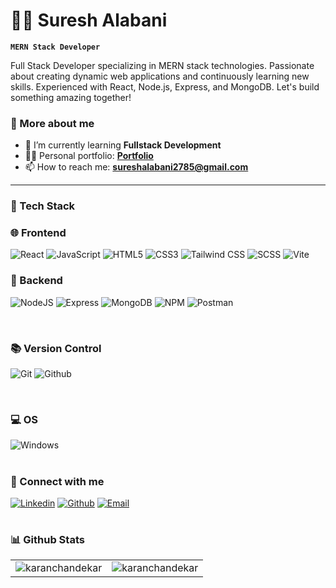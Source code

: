 # 🏄‍♂️ Suresh Alabani

**`MERN Stack Developer`**

Full Stack Developer specializing in MERN stack technologies. Passionate about creating dynamic web applications and continuously learning new skills. Experienced with React, Node.js, Express, and MongoDB. Let's build something amazing together!


### 🚀 More about me

- 🌱 I’m currently learning **Fullstack Development**
- 👨‍💻 Personal portfolio: **<a href="https://github.com/SURESH2218/portfolio">Portfolio</a>**
- 📫 How to reach me: **sureshalabani2785@gmail.com**

---

### 🧰 Tech Stack

### 🌐 Frontend

![React](https://img.shields.io/badge/react-%2320232a.svg?style=for-the-badge&logo=react&logoColor=%2361DAFB)
![JavaScript](https://img.shields.io/badge/javascript-%23323330.svg?style=for-the-badge&logo=javascript&logoColor=%23F7DF1E)
![HTML5](https://img.shields.io/badge/html5-%23E34F26.svg?style=for-the-badge&logo=html5&logoColor=white)
![CSS3](https://img.shields.io/badge/css3-%231572B6.svg?style=for-the-badge&logo=css3&logoColor=white)
![Tailwind CSS](https://img.shields.io/badge/tailwind%20css-%2335495e.svg?style=for-the-badge&logo=tailwindcss&logoColor=%234FC08D)
![SCSS](https://img.shields.io/badge/SCSS-%23323330.svg?style=for-the-badge&logo=SASS&logoColor=%CC6699)
![Vite](https://img.shields.io/badge/Vite-B73BFE?style=for-the-badge&logo=vite&logoColor=FFD62E)
<br/>

### 🔧 Backend

![NodeJS](https://img.shields.io/badge/node.js-6DA55F?style=for-the-badge&logo=node.js&logoColor=white)
![Express](https://img.shields.io/badge/express-%23CC0000.svg?style=for-the-badge&logo=express&logoColor=white)
![MongoDB](https://img.shields.io/badge/MongoDB-4EA94B?style=for-the-badge&logo=mongodb&logoColor=white)
![NPM](https://img.shields.io/badge/npm-CB3837?style=for-the-badge&logo=npm&logoColor=white)
![Postman](https://img.shields.io/badge/Postman-FF6C37?style=for-the-badge&logo=Postman&logoColor=white)
<br/>


<br/>

### 📚 Version Control

![Git](https://img.shields.io/badge/GIT-E44C30?style=for-the-badge&logo=git&logoColor=white)
![Github](https://img.shields.io/badge/github-black.svg?style=for-the-badge&logo=github&logoColor=white)

<br/>

### 💻 OS

![Windows](https://img.shields.io/badge/Windows-0078D6?style=for-the-badge&logo=windows&logoColor=white)
<br/>

#

### 🔗 Connect with me

[![Linkedin](https://img.shields.io/badge/linked%20in-blue.svg?style=for-the-badge&logo=linkedin&logoColor=white)](https://www.linkedin.com/in/suresh-alabani-b49724199/)
[![Github](https://img.shields.io/badge/github-black.svg?style=for-the-badge&logo=github&logoColor=white)](https://github.com/SURESH2218/)
[![Email](https://img.shields.io/badge/email-red.svg?style=for-the-badge&logo=gmail&logoColor=white)](mailto:sureshalabani2785@gmail.com)

#

### 📊 Github Stats

<table>
  <tr>
    <td><img src="https://github-readme-stats.vercel.app/api?username=suresh2218&show_icons=true&locale=en&theme=highcontrast&hide_border=true" alt="karanchandekar" /></td>
    <td><img src="https://github-readme-stats.vercel.app/api/top-langs?username=suresh2218&show_icons=true&locale=en&layout=compact&theme=highcontrast&hide_border=true" alt="karanchandekar" /></td
  </tr>
</table>
